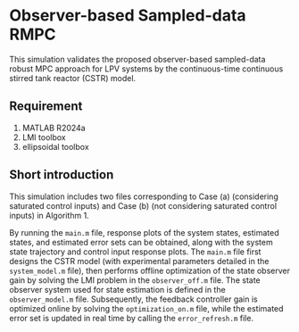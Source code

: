 # Observer-based Sampled-data RMPC

This simulation validates the proposed observer-based sampled-data robust MPC approach for LPV systems by the continuous-time continuous stirred tank reactor (CSTR) model.

## Requirement

1) MATLAB R2024a
2) LMI toolbox
3) ellipsoidal toolbox

## Short introduction 

This simulation includes two files corresponding to Case (a) (considering saturated control inputs) and Case (b) (not considering saturated control inputs) in Algorithm 1. 

By running the `main.m` file, response plots of the system states, estimated states, and estimated error sets can be obtained, along with the system state trajectory and control input response plots. The `main.m` file first designs the CSTR model (with experimental parameters detailed in the `system_model.m` file), then performs offline optimization of the state observer gain by solving the LMI problem in the `observer_off.m` file. The state observer system used for state estimation is defined in the `observer_model.m` file. Subsequently, the feedback controller gain is optimized online by solving the `optimization_on.m` file, while the estimated error set is updated in real time by calling the `error_refresh.m` file.



